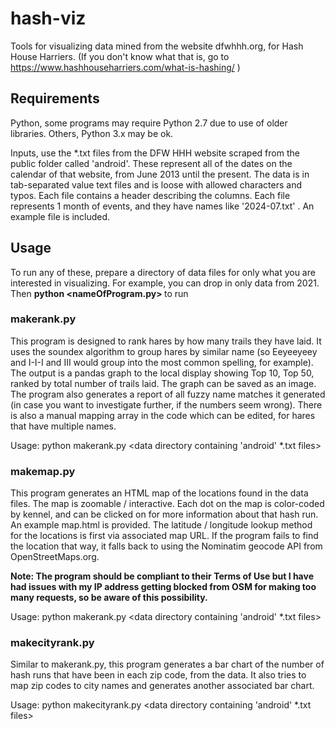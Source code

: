 # hash-viz
Tools for visualizing data mined from the website dfwhhh.org, for Hash House Harriers. (If you don't know what that is, go to https://www.hashhouseharriers.com/what-is-hashing/ )

## Requirements

Python, some programs may require Python 2.7 due to use of older libraries. Others, Python 3.x may be ok.

Inputs, use the *.txt files from the DFW HHH website scraped from the public folder called 'android'. These represent all of the dates on the calendar of that website, from June 2013 until the present. The data is in tab-separated value text files and is loose with allowed characters and typos. Each file contains a header describing the columns. Each file represents 1 month of events, and they have names like '2024-07.txt' . An example file is included.

## Usage

To run any of these, prepare a directory of data files for only what you are interested in visualizing. For example, you can drop in only data from 2021. Then **python <nameOfProgram.py> <directoryOfData>**  to run 

### makerank.py

This program is designed to rank hares by how many trails they have laid. It uses the soundex algorithm to group hares by similar name (so Eeyeeyeey and I-I-I and III would group into the most common spelling, for example). The output is a pandas graph to the local display showing Top 10, Top 50, ranked by total number of trails laid. The graph can be saved as an image. The program also generates a report of all fuzzy name matches it generated (in case you want to investigate further, if the numbers seem wrong). There is also a manual mapping array in the code which can be edited, for hares that have multiple names.

Usage: python makerank.py <data directory containing 'android' *.txt files>

### makemap.py

This program generates an HTML map of the locations found in the data files. The map is zoomable / interactive. Each dot on the map is color-coded by kennel, and can be clicked on for more information about that hash run. An example map.html is provided. The latitude / longitude lookup method for the locations is first via associated map URL. If the program fails to find the location that way, it falls back to using the Nominatim geocode API from OpenStreetMaps.org. 

**Note: The program should be compliant to their Terms of Use but I have had issues with my IP address getting blocked from OSM for making too many requests, so be aware of this possibility.**

Usage: python makerank.py <data directory containing 'android' *.txt files>

### makecityrank.py

Similar to makerank.py, this program generates a bar chart of the number of hash runs that have been in each zip code, from the data. It also tries to map zip codes to city names and generates another associated bar chart.

Usage: python makecityrank.py <data directory containing 'android' *.txt files>

### 